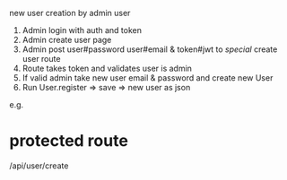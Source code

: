 new user creation by admin user

1. Admin login with auth and token
2. Admin create user page
3. Admin post user#password user#email & token#jwt to *special* create user route
4. Route takes token and validates user is admin
5. If valid admin take new user email & password and create new User
6. Run User.register => save => new user as json

e.g.
# protected route
/api/user/create
